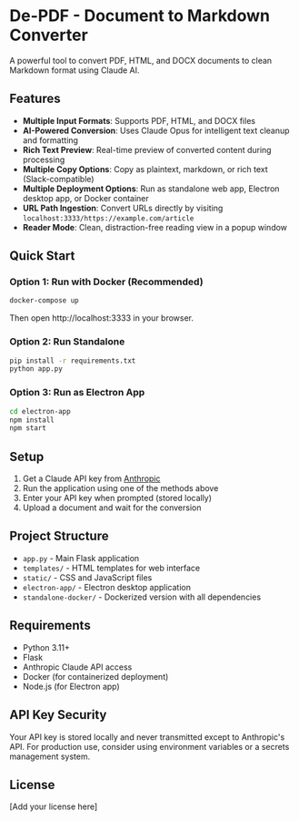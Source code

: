 # De-PDF - Document to Markdown Converter

A powerful tool to convert PDF, HTML, and DOCX documents to clean Markdown format using Claude AI.

## Features

- **Multiple Input Formats**: Supports PDF, HTML, and DOCX files
- **AI-Powered Conversion**: Uses Claude Opus for intelligent text cleanup and formatting
- **Rich Text Preview**: Real-time preview of converted content during processing
- **Multiple Copy Options**: Copy as plaintext, markdown, or rich text (Slack-compatible)
- **Multiple Deployment Options**: Run as standalone web app, Electron desktop app, or Docker container
- **URL Path Ingestion**: Convert URLs directly by visiting `localhost:3333/https://example.com/article`
- **Reader Mode**: Clean, distraction-free reading view in a popup window

## Quick Start

### Option 1: Run with Docker (Recommended)
```bash
docker-compose up
```
Then open http://localhost:3333 in your browser.

### Option 2: Run Standalone
```bash
pip install -r requirements.txt
python app.py
```

### Option 3: Run as Electron App
```bash
cd electron-app
npm install
npm start
```

## Setup

1. Get a Claude API key from [Anthropic](https://console.anthropic.com/)
2. Run the application using one of the methods above
3. Enter your API key when prompted (stored locally)
4. Upload a document and wait for the conversion

## Project Structure

- `app.py` - Main Flask application
- `templates/` - HTML templates for web interface
- `static/` - CSS and JavaScript files
- `electron-app/` - Electron desktop application
- `standalone-docker/` - Dockerized version with all dependencies

## Requirements

- Python 3.11+
- Flask
- Anthropic Claude API access
- Docker (for containerized deployment)
- Node.js (for Electron app)

## API Key Security

Your API key is stored locally and never transmitted except to Anthropic's API. For production use, consider using environment variables or a secrets management system.

## License

[Add your license here]